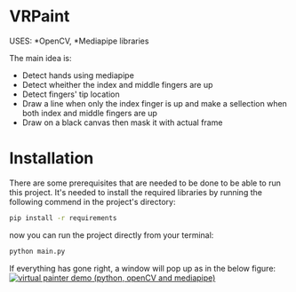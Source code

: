 # VRPaint
USES:
*OpenCV,
*Mediapipe libraries

The main idea is:   
* Detect hands using mediapipe
* Detect wheither the index and middle fingers are up
* Detect fingers' tip location
* Draw a line when only the index finger is up and make a sellection when both index and middle fingers are up
* Draw on a black canvas then mask it with actual frame   

# Installation
There are some prerequisites that are needed to be done to be able to run this project.
It's needed to install the required libraries by running the following commend in the project's directory:
```bash
pip install -r requirements
```
now you can run the project directly from your terminal:
```bash
python main.py
```
If everything has gone right, a window will  pop up as in the below figure:
[![virtual painter demo (python, openCV and mediapipe)](./images/youtube-thumbnail.jpg)](https://youtu.be/unW7xfYYom4 "virtual painter demo (python, openCV and mediapipe)
") 
